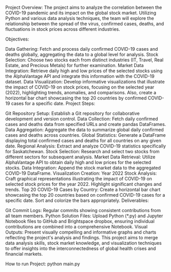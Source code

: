 Project Overview:
The project aims to analyze the correlation between the COVID-19 pandemic and its impact on the global stock market. Utilizing Python and various data analysis techniques, the team will explore the relationship between the spread of the virus, confirmed cases, deaths, and fluctuations in stock prices across different industries.

Objectives:

Data Gathering: Fetch and process daily confirmed COVID-19 cases and deaths globally, aggregating the data to a global level for analysis.
Stock Selection: Choose two stocks each from distinct industries (IT, Travel, Real Estate, and Precious Metals) for further examination.
Market Data Integration: Retrieve daily high and low prices of the selected stocks using the AlphaVantage API and integrate this information with the COVID-19 dataset.
Data Visualization: Develop informative visualizations that illustrate the impact of COVID-19 on stock prices, focusing on the selected year (2022), highlighting trends, anomalies, and comparisons. Also, create a horizontal bar chart showcasing the top 20 countries by confirmed COVID-19 cases for a specific date.
Project Steps:

Git Repository Setup: Establish a Git repository for collaborative development and version control.
Data Collection: Fetch daily confirmed cases and deaths data from specified URLs and create pandas DataFrames.
Data Aggregation: Aggregate the data to summarize global daily confirmed cases and deaths across countries.
Global Statistics: Generate a DataFrame displaying total confirmed cases and deaths for all countries on any given date.
Regional Analysis: Extract and analyze COVID-19 statistics specifically for Saskatchewan.
Stock Selection: Research and select two stocks from different sectors for subsequent analysis.
Market Data Retrieval: Utilize AlphaVantage API to obtain daily high and low prices for the selected stocks.
Data Integration: Append the stock market data to the aggregated COVID-19 DataFrame.
Visualization Creation:
Year 2022 Stock Analysis: Craft graphical representations illustrating the impact of COVID-19 on selected stock prices for the year 2022. Highlight significant changes and trends.
Top 20 COVID-19 Cases by Country: Create a horizontal bar chart showcasing the top 20 countries based on confirmed COVID-19 cases for a specific date. Sort and colorize the bars appropriately.
Deliverables:

Git Commit Logs: Regular commits showing consistent contributions from all team members.
Python Solution Files: Upload Python (*.py) and Jupyter Notebook files to GitHub and Brightspace dropbox, ensuring individual contributions are combined into a comprehensive Notebook.
Visual Outputs: Present visually compelling and informative graphs and charts reflecting the project's analysis and findings.
This project aims to merge data analysis skills, stock market knowledge, and visualization techniques to offer insights into the interconnectedness of global health crises and financial markets.

How to run Project: python main.py